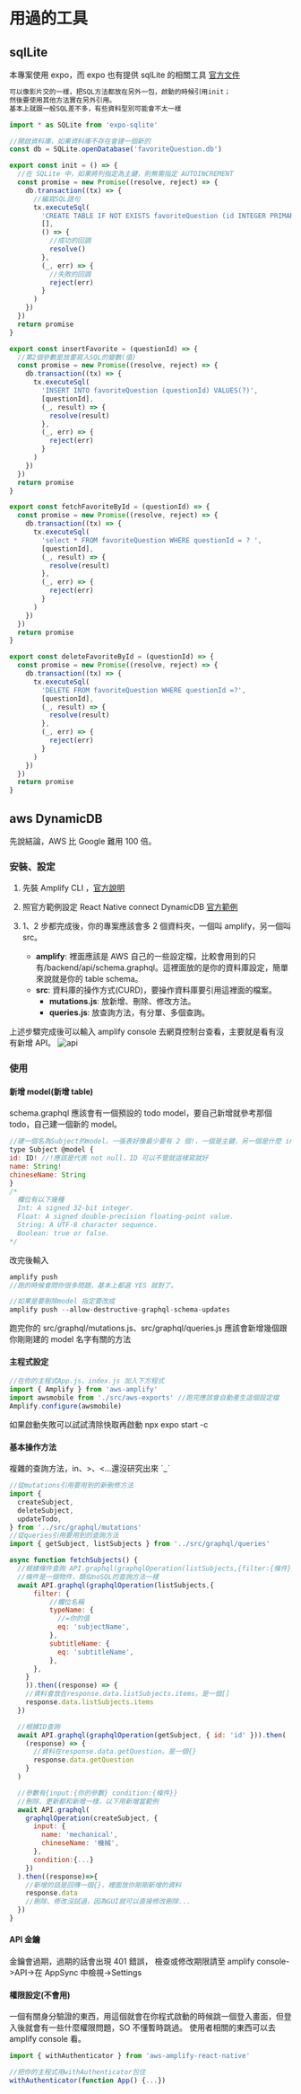 # 用過的工具

## sqlLite

本專案使用 expo，而 expo 也有提供 sqlLite 的相關工具
[官方文件](https://docs.expo.dev/versions/latest/sdk/sqlite/ 'SQLite')

```javascript
可以像影片交的一樣，把SQL方法都放在另外一包，啟動的時候引用init；
然後要使用其他方法實在另外引用。
基本上就跟一般SQL差不多，有些資料型別可能會不太一樣

import * as SQLite from 'expo-sqlite'

//開啟資料庫，如果資料庫不存在會建一個新的
const db = SQLite.openDatabase('favoriteQuestion.db')

export const init = () => {
  //在 SQLite 中，如果將列指定為主鍵，則無需指定 AUTOINCREMENT
  const promise = new Promise((resolve, reject) => {
    db.transaction((tx) => {
      //編寫SQL語句
      tx.executeSql(
        'CREATE TABLE IF NOT EXISTS favoriteQuestion (id INTEGER PRIMARY KEY NOT NULL , questionId TEXT NOT NULL);',
        [],
        () => {
          //成功的回調
          resolve()
        },
        (_, err) => {
          //失敗的回調
          reject(err)
        }
      )
    })
  })
  return promise
}

export const insertFavorite = (questionId) => {
  //第2個參數是放要寫入SQL的變數(值)
  const promise = new Promise((resolve, reject) => {
    db.transaction((tx) => {
      tx.executeSql(
        'INSERT INTO favoriteQuestion (questionId) VALUES(?)',
        [questionId],
        (_, result) => {
          resolve(result)
        },
        (_, err) => {
          reject(err)
        }
      )
    })
  })
  return promise
}

export const fetchFavoriteById = (questionId) => {
  const promise = new Promise((resolve, reject) => {
    db.transaction((tx) => {
      tx.executeSql(
        'select * FROM favoriteQuestion WHERE questionId = ? ',
        [questionId],
        (_, result) => {
          resolve(result)
        },
        (_, err) => {
          reject(err)
        }
      )
    })
  })
  return promise
}

export const deleteFavoriteById = (questionId) => {
  const promise = new Promise((resolve, reject) => {
    db.transaction((tx) => {
      tx.executeSql(
        'DELETE FROM favoriteQuestion WHERE questionId =?',
        [questionId],
        (_, result) => {
          resolve(result)
        },
        (_, err) => {
          reject(err)
        }
      )
    })
  })
  return promise
}

```

## aws DynamicDB

先說結論，AWS 比 Google 難用 100 倍。

### 安裝、設定

1. 先裝 Amplify CLI ，[官方說明](https://docs.amplify.aws/cli/start/install/ '官方說明')
2. 照官方範例設定 React Native connect DynamicDB [官方範例](https://docs.aws.amazon.com/prescriptive-guidance/latest/patterns/build-a-serverless-react-native-mobile-app-by-using-aws-amplify.html '官方範例')
3. 1、2 步都完成後，你的專案應該會多 2 個資料夾，一個叫 amplify，另一個叫 src。

   - **amplify**: 裡面應該是 AWS 自己的一些設定檔，比較會用到的只有/backend/api/schema.graphql。這裡面放的是你的資料庫設定，簡單來說就是你的 table schema。
   - **src**: 資料庫的操作方式(CURD)，要操作資料庫要引用這裡面的檔案。
     - **mutations.js**: 放新增、刪除、修改方法。
     - **queries.js**: 放查詢方法，有分單、多個查詢。

上述步驟完成後可以輸入 amplify console 去網頁控制台查看，主要就是看有沒有新增 API。
![api](assets\usedTools\AWSapi.png 'API啟用')

### 使用

#### 新增 model(新增 table)

schema.graphql 應該會有一個預設的 todo model，要自己新增就參考那個 todo，自己建一個新的 model。

```javascript
//建一個名為Subject的model。一張表好像最少要有 2 個!，一個是主鍵，另一個是什麼 index
type Subject @model {
id: ID! //!應該是代表 not null，ID 可以不管就這樣寫就好
name: String!
chineseName: String
}
/*
  欄位有以下幾種
  Int: A signed 32‐bit integer.
  Float: A signed double-precision floating-point value.
  String: A UTF‐8 character sequence.
  Boolean: true or false.
*/
```

改完後輸入

```javascript
amplify push
//跑的時候會問你很多問題，基本上都選 YES 就對了。

//如果是要刪除model 指定要改成
amplify push --allow-destructive-graphql-schema-updates
```

跑完你的 src/graphql/mutations.js、src/graphql/queries.js 應該會新增幾個跟你剛剛建的 model 名字有關的方法

#### 主程式設定

```javascript
//在你的主程式App.js、index.js 加入下方程式
import { Amplify } from 'aws-amplify'
import awsmobile from './src/aws-exports' //跑完應該會自動產生這個設定檔
Amplify.configure(awsmobile)
```

如果啟動失敗可以試試清除快取再啟動 npx expo start -c

#### 基本操作方法

複雜的查詢方法，in、>、<...還沒研究出來 ˊ_ˋ

```javascript
//從mutations引用要用到的新刪修方法
import {
  createSubject,
  deleteSubject,
  updateTodo,
} from '../src/graphql/mutations'
//從queries引用要用到的查詢方法
import { getSubject, listSubjects } from '../src/graphql/queries'

async function fetchSubjects() {
  //根據條件查詢 API.graphql(graphqlOperation(listSubjects,{filter:{條件}}))
  //條件是一個物件，類似noSQL的查詢方法一樣
  await API.graphql(graphqlOperation(listSubjects,{
      filter: {
          //欄位名稱
          typeName: {
            //=你的值
            eq: 'subjectName',
          },
          subtitleName: {
            eq: 'subtitleName',
          },
      },
    }
    )).then((response) => {
    //資料會放在response.data.listSubjects.items。是一個[]
    response.data.listSubjects.items
  })

  //根據ID查詢
  await API.graphql(graphqlOperation(getSubject, { id: 'id' })).then(
    (response) => {
      //資料在response.data.getQuestion。是一個{}
      response.data.getQuestion
    }
  )

  //參數有{input:{你的參數} condition:{條件}}
  //刪除、更新都和新增一樣，以下用新增當範例
  await API.graphql(
    graphqlOperation(createSubject, {
      input: {
        name: 'mechanical',
        chineseName: '機械',
      },
      condition:{...}
    })
  ).then((response)=>{
    //新增的話是回傳一個{}，裡面放你剛剛新增的資料
    response.data
    //刪除、修改沒試過，因為GUI就可以直接修改刪除...
  })
}
```

#### API 金鑰

金鑰會過期，過期的話會出現 401 錯誤，
檢查或修改期限請至 amplify console->API->在 AppSync 中檢視->Settings

#### 權限設定(不會用)

一個有關身分驗證的東西，用這個就會在你程式啟動的時候跳一個登入畫面，但登入後就會有一些什麼權限問題，SO 不懂暫時跳過。
使用者相關的東西可以去 amplify console 看。

```javascript
import { withAuthenticator } from 'aws-amplify-react-native'

//把你的主程式用withAuthenticator包住
withAuthenticator(function App() {...})

```
